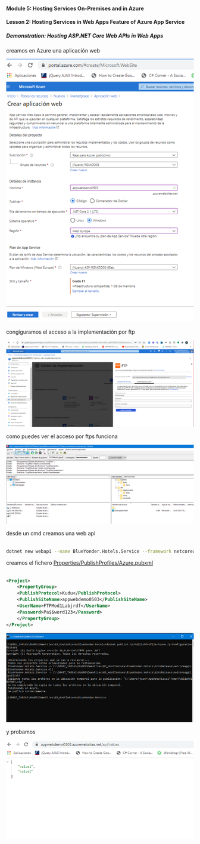 #### Module 5: Hosting Services On-Premises and in Azure

#### Lesson 2: Hosting Services in Web Apps Feature of Azure App Service

#####  Demonstration: Hosting ASP.NET Core Web APIs in Web Apps


creamos en Azure una aplicación web


![azure.crear webapp](imagenes/c1.PNG)

congiguramos el acceso a la implementación por ftp

![azure.ftp](imagenes/c2.PNG)

como puedes ver el acceso por ftps funciona

![filezilla](imagenes/c3.PNG)





desde un cmd creamos una web api

```bash

dotnet new webapi --name BlueYonder.Hotels.Service --framework netcoreapp2.1 --output "C:\20487_TAREAS\Mod05\DemoFiles\03_HostInAzure\BlueYonder.Hotels"

```




creamos el fichero [Properties/PublishProfiles/Azure.pubxml](BlueYonder.Hotels/Properties/PublishProfiles/Azure.pubxml)

```xml

<Project>
    <PropertyGroup>
    <PublishProtocol>Kudu</PublishProtocol>
    <PublishSiteName>appwebdemo0503</PublishSiteName>
    <UserName>FTPMod1Labjrdf</UserName>
    <Password>Pa$$word123</Password>
    </PropertyGroup>
</Project>

```


![publish](imagenes/c4.PNG)


y probamos


![webapion](imagenes/c5.PNG)